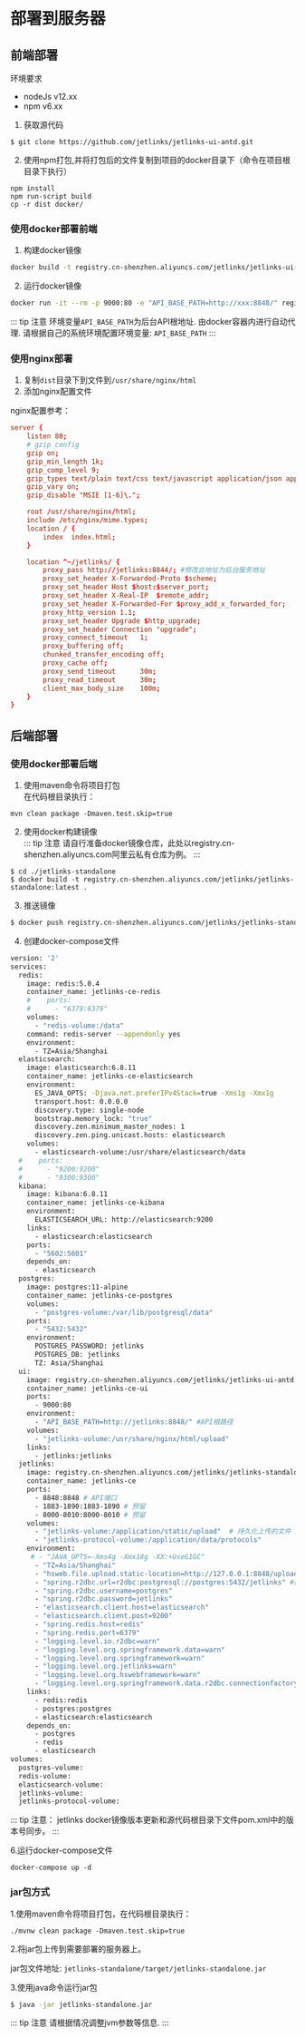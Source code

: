 # 部署到服务器

## 前端部署

环境要求
- nodeJs v12.xx
- npm v6.xx

1. 获取源代码  
```shell script
$ git clone https://github.com/jetlinks/jetlinks-ui-antd.git
```

2. 使用npm打包,并将打包后的文件复制到项目的docker目录下（命令在项目根目录下执行）  
```shell script
npm install
npm run-script build 
cp -r dist docker/       
```

### 使用docker部署前端
1. 构建docker镜像  
```bash
docker build -t registry.cn-shenzhen.aliyuncs.com/jetlinks/jetlinks-ui-antd ./docker
```

2. 运行docker镜像  
```bash
docker run -it --rm -p 9000:80 -e "API_BASE_PATH=http://xxx:8848/" registry.cn-shenzhen.aliyuncs.com/jetlinks/jetlinks-ui-antd
```
::: tip 注意
环境变量`API_BASE_PATH`为后台API根地址. 由docker容器内进行自动代理. 请根据自己的系统环境配置环境变量: `API_BASE_PATH`
:::

### 使用nginx部署

1. 复制`dist`目录下到文件到`/usr/share/nginx/html`
2. 添加nginx配置文件

nginx配置参考：

```conf
server {
    listen 80;
    # gzip config
    gzip on;
    gzip_min_length 1k;
    gzip_comp_level 9;
    gzip_types text/plain text/css text/javascript application/json application/javascript application/x-javascript application/xml;
    gzip_vary on;
    gzip_disable "MSIE [1-6]\.";

    root /usr/share/nginx/html;
    include /etc/nginx/mime.types;
    location / {
        index  index.html;
    }

    location ^~/jetlinks/ {
        proxy_pass http://jetlinks:8844/; #修改此地址为后台服务地址
        proxy_set_header X-Forwarded-Proto $scheme;
        proxy_set_header Host $host:$server_port;
        proxy_set_header X-Real-IP  $remote_addr;
        proxy_set_header X-Forwarded-For $proxy_add_x_forwarded_for;
        proxy_http_version 1.1;
        proxy_set_header Upgrade $http_upgrade;
        proxy_set_header Connection "upgrade";
        proxy_connect_timeout   1;
        proxy_buffering off;
        chunked_transfer_encoding off;
        proxy_cache off;
        proxy_send_timeout      30m;
        proxy_read_timeout      30m;
        client_max_body_size    100m;
    }
}
```


## 后端部署

### 使用docker部署后端

1. 使用maven命令将项目打包  
在代码根目录执行：  

```shell script
mvn clean package -Dmaven.test.skip=true
```

2. 使用docker构建镜像  
::: tip 注意
请自行准备docker镜像仓库，此处以registry.cn-shenzhen.aliyuncs.com阿里云私有仓库为例。
:::

```shell script
$ cd ./jetlinks-standalone
$ docker build -t registry.cn-shenzhen.aliyuncs.com/jetlinks/jetlinks-standalone:latest .
```

3. 推送镜像

```bash
$ docker push registry.cn-shenzhen.aliyuncs.com/jetlinks/jetlinks-standalone:latest
```

4. 创建docker-compose文件  

```bash
version: '2'
services:
  redis:
    image: redis:5.0.4
    container_name: jetlinks-ce-redis
    #    ports:
    #      - "6379:6379"
    volumes:
      - "redis-volume:/data"
    command: redis-server --appendonly yes
    environment:
      - TZ=Asia/Shanghai
  elasticsearch:
    image: elasticsearch:6.8.11
    container_name: jetlinks-ce-elasticsearch
    environment:
      ES_JAVA_OPTS: -Djava.net.preferIPv4Stack=true -Xms1g -Xmx1g
      transport.host: 0.0.0.0
      discovery.type: single-node
      bootstrap.memory_lock: "true"
      discovery.zen.minimum_master_nodes: 1
      discovery.zen.ping.unicast.hosts: elasticsearch
    volumes:
      - elasticsearch-volume:/usr/share/elasticsearch/data
  #    ports:
  #      - "9200:9200"
  #      - "9300:9300"
  kibana:
    image: kibana:6.8.11
    container_name: jetlinks-ce-kibana
    environment:
      ELASTICSEARCH_URL: http://elasticsearch:9200
    links:
      - elasticsearch:elasticsearch
    ports:
      - "5602:5601"
    depends_on:
      - elasticsearch
  postgres:
    image: postgres:11-alpine
    container_name: jetlinks-ce-postgres
    volumes:
      - "postgres-volume:/var/lib/postgresql/data"
    ports:
      - "5432:5432"
    environment:
      POSTGRES_PASSWORD: jetlinks
      POSTGRES_DB: jetlinks
      TZ: Asia/Shanghai
  ui:
    image: registry.cn-shenzhen.aliyuncs.com/jetlinks/jetlinks-ui-antd:latest
    container_name: jetlinks-ce-ui
    ports:
      - 9000:80
    environment:
      - "API_BASE_PATH=http://jetlinks:8848/" #API根路径
    volumes:
      - "jetlinks-volume:/usr/share/nginx/html/upload"
    links:
      - jetlinks:jetlinks
  jetlinks:
    image: registry.cn-shenzhen.aliyuncs.com/jetlinks/jetlinks-standalone:latest
    container_name: jetlinks-ce
    ports:
      - 8848:8848 # API端口
      - 1883-1890:1883-1890 # 预留
      - 8000-8010:8000-8010 # 预留
    volumes:
      - "jetlinks-volume:/application/static/upload"  # 持久化上传的文件
      - "jetlinks-protocol-volume:/application/data/protocols"
    environment:
     # - "JAVA_OPTS=-Xms4g -Xmx18g -XX:+UseG1GC"
      - "TZ=Asia/Shanghai"
      - "hsweb.file.upload.static-location=http://127.0.0.1:8848/upload"  #上传的静态文件访问根地址,为ui的地址.
      - "spring.r2dbc.url=r2dbc:postgresql://postgres:5432/jetlinks" #数据库连接地址
      - "spring.r2dbc.username=postgres"
      - "spring.r2dbc.password=jetlinks"
      - "elasticsearch.client.host=elasticsearch"
      - "elasticsearch.client.post=9200"
      - "spring.redis.host=redis"
      - "spring.redis.port=6379"
      - "logging.level.io.r2dbc=warn"
      - "logging.level.org.springframework.data=warn"
      - "logging.level.org.springframework=warn"
      - "logging.level.org.jetlinks=warn"
      - "logging.level.org.hswebframework=warn"
      - "logging.level.org.springframework.data.r2dbc.connectionfactory=warn"
    links:
      - redis:redis
      - postgres:postgres
      - elasticsearch:elasticsearch
    depends_on:
      - postgres
      - redis
      - elasticsearch
volumes:
  postgres-volume:
  redis-volume:
  elasticsearch-volume:
  jetlinks-volume:
  jetlinks-protocol-volume:
```

::: tip 注意：
jetlinks docker镜像版本更新和源代码根目录下文件pom.xml中的版本号同步。
:::

6.运行docker-compose文件

```shell script
docker-compose up -d
```

### jar包方式

1.使用maven命令将项目打包，在代码根目录执行：  
   
```shell script
./mvnw clean package -Dmaven.test.skip=true
```

2.将jar包上传到需要部署的服务器上。  

jar包文件地址: `jetlinks-standalone/target/jetlinks-standalone.jar`

3.使用java命令运行jar包  

```bash
$ java -jar jetlinks-standalone.jar
```

::: tip 注意
请根据情况调整jvm参数等信息.
:::

